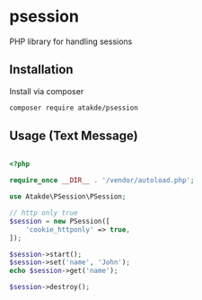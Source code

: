 # psession

PHP library for handling sessions

## Installation

Install via composer

```bash 
composer require atakde/psession
```

## Usage (Text Message)

```php

<?php

require_once __DIR__ . '/vendor/autoload.php';

use Atakde\PSession\PSession;

// http only true
$session = new PSession([
    'cookie_httponly' => true,
]);

$session->start();
$session->set('name', 'John');
echo $session->get('name');

$session->destroy();

```
